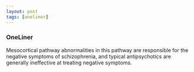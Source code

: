 ```yaml
---
layout: post
tags: [oneliner]
---
```



### OneLiner

Mesocortical pathway abnormalities in this pathway are responsible for the negative symptoms of schizophrenia, and typical antipsychotics are generally ineffective at treating negative symptoms.
